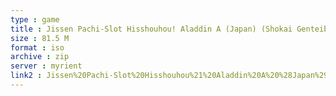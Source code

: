 ```yaml
---
type : game
title : Jissen Pachi-Slot Hisshouhou! Aladdin A (Japan) (Shokai Genteiban)
size : 81.5 M
format : iso
archive : zip
server : myrient
link2 : Jissen%20Pachi-Slot%20Hisshouhou%21%20Aladdin%20A%20%28Japan%29%20%28Shokai%20Genteiban%29
---
```

